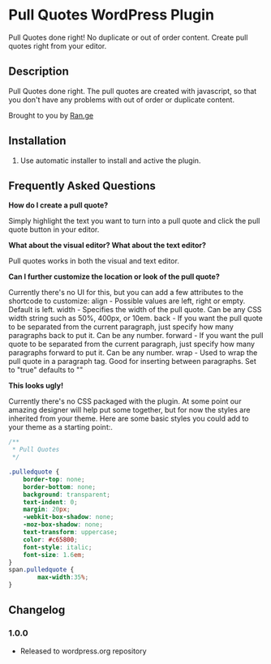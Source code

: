 # Pull Quotes WordPress Plugin

Pull Quotes done right!  No duplicate or out of order content.  Create pull quotes right from your editor.

## Description

Pull Quotes done right.  The pull quotes are created with javascript, so that
you don't have any problems with out of order or duplicate content.

Brought to you by <a href="http://ran.ge/" title="WordPress Development">Ran.ge</a>

## Installation

1. Use automatic installer to install and active the plugin.

## Frequently Asked Questions

**How do I create a pull quote?**

Simply highlight the text you want to turn into a pull quote and click the pull
quote button in your editor.

**What about the visual editor?  What about the text editor?**

Pull quotes works in both the visual and text editor.

**Can I further customize the location or look of the pull quote?**

Currently there's no UI for this, but you can add a few attributes to the
shortcode to customize:
align - Possible values are left, right or empty. Default is left.
width - Specifies the width of the pull quote.  Can be any CSS width string such as 50%, 400px, or 10em.
back - If you want the pull quote to be separated from the current paragraph, just specify how many paragraphs back to put it.  Can be any number.
forward - If you want the pull quote to be separated from the current paragraph, just specify how many paragraphs forward to put it.  Can be any number.
wrap - Used to wrap the pull quote in a paragraph tag.  Good for inserting between paragraphs.  Set to "true" defaults to ""

**This looks ugly!**

Currently there's no CSS packaged with the plugin.  At some point our amazing
designer will help put some together, but for now the styles are inherited from
your theme.  Here are some basic styles you could add to your theme as a
starting point:.

```CSS
/**
 * Pull Quotes
 */

.pulledquote {
	border-top: none;
	border-bottom: none;
	background: transparent;
	text-indent: 0;
	margin: 20px;
	-webkit-box-shadow: none;
	-moz-box-shadow: none;
	text-transform: uppercase;
	color: #c65800;
	font-style: italic;
	font-size: 1.6em;
}
span.pulledquote {
		max-width:35%;
}
```

## Changelog

### 1.0.0
* Released to wordpress.org repository

